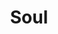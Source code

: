 ---
title: "Soul"
year: 2020
rating: 4.5
stars: "★★★★½"
rewatched: false
permalink: "soul-2020"
watched_on: 2020-12-25
---